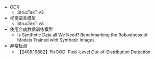 - OCR
	- StrucTexT v3
- 视觉语言模型
	- StrucTexT v3
- 使用合成数据训练模型
	- Is Synthetic Data all We Need? Benchmarking the Robustness of Models Trained with Synthetic Images
- 异常检测
	- 【2405.19882】PixOOD: Pixel-Level Out-of-Distribution Detection
